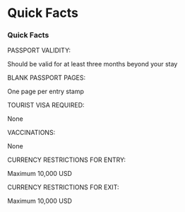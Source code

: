 # Quick Facts

### Quick Facts

PASSPORT VALIDITY:

Should be valid for at least three months beyond your stay

BLANK PASSPORT PAGES:

One page per entry stamp

TOURIST VISA REQUIRED:

None

VACCINATIONS:

None

CURRENCY RESTRICTIONS FOR ENTRY:

Maximum 10,000 USD

CURRENCY RESTRICTIONS FOR EXIT:

Maximum 10,000 USD